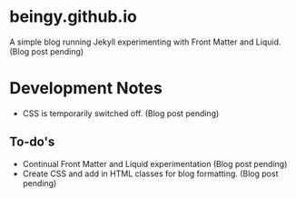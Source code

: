 # beingy.github.io

A simple blog running Jekyll experimenting with Front Matter and Liquid. (Blog post pending)

# Development Notes

+ CSS is temporarily switched off. (Blog post pending)

## To-do's

+ Continual Front Matter and Liquid experimentation (Blog post pending)
+ Create CSS and add in HTML classes for blog formatting. (Blog post pending)
